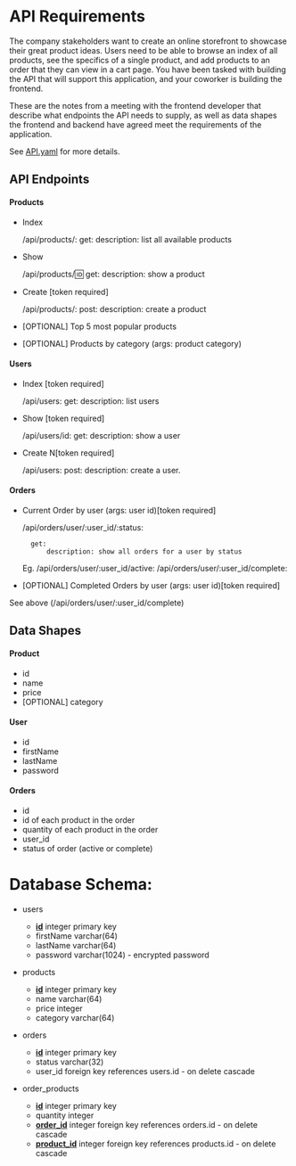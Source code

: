 # API Requirements
The company stakeholders want to create an online storefront to showcase their great product ideas. Users need to be able to browse an index of all products, see the specifics of a single product, and add products to an order that they can view in a cart page. You have been tasked with building the API that will support this application, and your coworker is building the frontend.

These are the notes from a meeting with the frontend developer that describe what endpoints the API needs to supply, as well as data shapes the frontend and backend have agreed meet the requirements of the application. 


See <a href="./API.yaml" target="_blank">API.yaml</a> for more details.

## API Endpoints
#### Products
- Index 
	
	/api/products/:
		get:
			description: list all available products
        
- Show

	/api/products/:id:
		get:
			description: show a product
        
- Create [token required]

	/api/products/:
		post:
			description: create a product
    
	

- [OPTIONAL] Top 5 most popular products 
- [OPTIONAL] Products by category (args: product category)

#### Users
- Index [token required]

	/api/users:
		get:
			description: list users


- Show [token required]

	/api/users/id:
		get:
			description: show a user



- Create N[token required]

	/api/users:
		post:
			description: create a user.
       

#### Orders
- Current Order by user (args: user id)[token required]

	/api/orders/user/:user_id/:status:
		
		get:
			description: show all orders for a user by status

		
	Eg.
		/api/orders/user/:user_id/active:
		/api/orders/user/:user_id/complete:
			


- [OPTIONAL] Completed Orders by user (args: user id)[token required]

See above (/api/orders/user/:user_id/complete)



## Data Shapes
#### Product
-  id
- name
- price
- [OPTIONAL] category

#### User
- id
- firstName
- lastName
- password

#### Orders
- id
- id of each product in the order
- quantity of each product in the order
- user_id
- status of order (active or complete)





# Database Schema:
 
 - users
    
    - <ins><b>id</b></ins> integer primary key
    - firstName varchar(64)
    - lastName varchar(64)
    - password varchar(1024) - encrypted password
 
 
 - products

    - <ins><b>id</b></ins> integer primary key
    - name varchar(64)
    - price integer
    - category varchar(64)

 
 - orders
    
    - <ins><b>id</b></ins> integer primary key
    - status varchar(32)
    - user_id foreign key references users.id - on delete cascade
   
 - order_products
    
    - <ins><b>id</b></ins> integer primary key
    - quantity integer
    - <ins><b>order_id</b></ins> integer foreign key references orders.id  - on delete cascade
    - <ins><b>product_id</b></ins> integer foreign key references products.id  - on delete cascade
        
